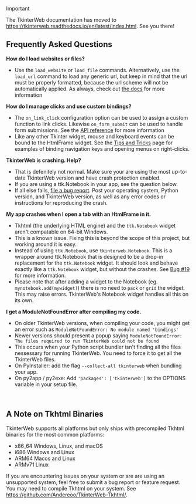 > [!IMPORTANT]
> The TkinterWeb documentation has moved to https://tkinterweb.readthedocs.io/en/latest/index.html. See you there!

## Frequently Asked Questions

**How do I load websites or files?**

* Use the `load_website` or `load_file` commands. Alternatively, use the `load_url` command to load any generic url, but keep in mind that the url must be properly formatted, because the url scheme will not be automatically applied. As always, check out [the docs](https://github.com/Andereoo/TkinterWeb/blob/main/tkinterweb/docs/HTMLFRAME.md) for more information

**How do I manage clicks and use custom bindings?**

* The `on_link_click` configuration option can be used to assign a custom function to link clicks. Likewise `on_form_submit` can be used to handle form submissions. See the [API reference](https://github.com/Andereoo/TkinterWeb/blob/main/tkinterweb/docs/HTMLFRAME.md) for more information
* Like any other Tkinter widget, mouse and keyboard events can be bound to the HtmlFrame widget. See the [Tips and Tricks](https://github.com/Andereoo/TkinterWeb/blob/main/tkinterweb/docs/HTMLFRAME.md#tips-and-tricks) page for examples of binding navigation keys and opening menus on right-clicks.
 
**TkinterWeb is crashing. Help?**

* That is defenitely not normal. Make sure your are using the most up-to-date TkinterWeb version and have crash protection enabled.
* If you are using a ttk.Notebook in your app, see the question below.
* If all else fails, [file a bug report](https://github.com/Andereoo/TkinterWeb/issues/new). Post your operating system, Python version, and TkinterWeb version, as well as any error codes or instructions for reproducing the crash.

**My app crashes when I open a tab with an HtmlFrame in it.**

* Tkhtml (the underlying HTML engine) and the `ttk.Notebook` widget aren't compatable on 64-bit Windows.
* This is a known issue. Fixing this is beyond the scope of this project, but working around it is easy.
* Instead of using `ttk.Notebook`, use `tkinterweb.Notebook`. This is a wrapper around ttk.Notebook that is designed to be a drop-in replacement for the `ttk.Notebook` widget. It should look and behave exactly like a `ttk.Notebook` widget, but without the crashes. See [Bug #19](https://github.com/Andereoo/TkinterWeb/issues/19) for more information.
* Please note that after adding a widget to the Notebook (eg. `mynotebook.add(mywidget)`) there is no need to `pack` or `grid` the widget. This may raise errors. TkinterWeb's Notebook widget handles all this on its own.

**I get a ModuleNotFoundError after compiling my code.**

* On older TkinterWeb versions, when compiling your code, you might get an error such as `ModuleNotFoundError: No module named 'bindings'`
* Newer versions should present a popup saying `ModuleNotFoundError: The files required to run TkinterWeb could not be found`
* This occurs when your Python script bundler isn't finding all the files nessessary for running TkinterWeb. You need to force it to get all the TkinterWeb files.
* On PyInstaller: add the flag `--collect-all tkinterweb` when bundling your app.
* On py2app / py2exe: Add `'packages': ['tkinterweb']` to the OPTIONS variable in your setup file.

&nbsp;
&nbsp;
## A Note on Tkhtml Binaries
TkinterWeb supports all platforms but only ships with precompiled Tkhtml binaries for the most common platforms:
* x86_64 Windows, Linux, and macOS
* i686 Windows and Linux
* ARM64 Macos and Linux
* ARMv71 Linux

If you are encountering issues on your system or are are using an unsupported system, feel free to submit a bug report or feature request. You may need to compile Tkhtml on your system. See https://github.com/Andereoo/TkinterWeb-Tkhtml/.
